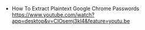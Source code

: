 - How To Extract Plaintext Google Chrome Passwords  
    https://www.youtube.com/watch?app=desktop&v=CIOsemj3kl4&feature=youtu.be

